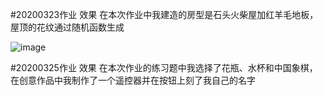 #20200323作业 效果
    在本次作业中我建造的房型是石头火柴屋加红羊毛地板，屋顶的花纹通过随机函数生成
    
   ![image](https://github.com/shiep18/EIS2020/blob/master/students/ShenJiaCheng/my%20house/myhouse.png)
    
    
    
    
#20200325作业 效果
    在本次作业的练习题中我选择了花瓶、水杯和中国象棋，在创意作品中我制作了一个遥控器并在按钮上刻了我自己的名字
